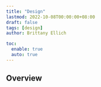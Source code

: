 ```yaml
---
title: "Design"
lastmod: 2022-10-08T00:00:00+08:00
draft: false
tags: [design]
author: Brittany Ellich

toc:
  enable: true
  auto: true
---
```


## Overview

